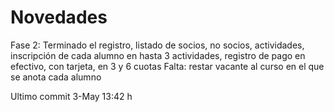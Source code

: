 # Novedades 
Fase 2: Terminado el registro, listado de socios, no socios, actividades, inscripción de cada alumno en hasta 3 actividades, registro de pago en efectivo, con tarjeta, en 3 y 6 cuotas
Falta: restar vacante al curso en el que se anota cada alumno
 
Ultimo commit 3-May 13:42 h
